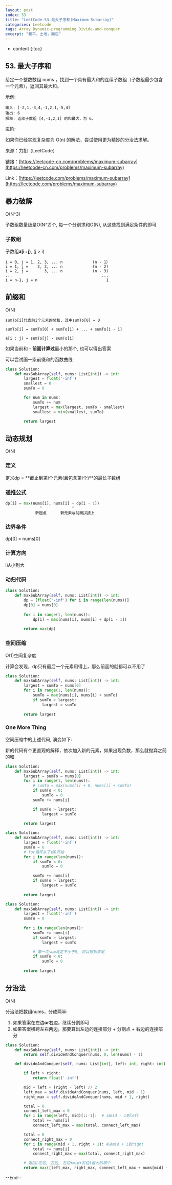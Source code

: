 ```yaml
---
layout: post
index: 53
title: "LeetCode-53.最大子序和(Maximum Subarray)"
categories: Leetcode
tags: Array Dynamic-programming Divide-and-conquer
excerpt: "和平，土地，面包"
---
```


* content
{:toc}

## 53. 最大子序和

给定一个整数数组 nums ，找到一个具有最大和的连续子数组（子数组最少包含一个元素），返回其最大和。

示例:

```
输入: [-2,1,-3,4,-1,2,1,-5,4]
输出: 6
解释: 连续子数组 [4,-1,2,1] 的和最大，为 6。
```

进阶:

如果你已经实现复杂度为 O(n) 的解法，尝试使用更为精妙的分治法求解。

来源：力扣（LeetCode）

链接：[https://leetcode-cn.com/problems/maximum-subarray](https://leetcode-cn.com/problems/maximum-subarray)

Link：[https://leetcode.com/problems/maximum-subarray](https://leetcode.com/problems/maximum-subarray)

## 暴力破解

O(N^3)

子数组数量级是O(N^2)个, 每一个分别求和O(N), 从这些找到满足条件的即可

### 子数组

子数组**a[i : j)**, (j > i)

```
i = 0, j = 1, 2, 3, ... n             (n - 1）
i = 1, j =    2, 3, ... n             (n - 2)
i = 2, j =       3, ... n             (n - 3)
...                                       ...
i = n-1, j = n                              1
```

## 前缀和

O(N)

```
sumTo[i]代表前i个元素的总和, 其中sumTo[0] = 0

sumTo[i] = sumTo[0] + sumTo[1] + ... + sumTo[i - 1]

a[i : j) = sumTo[j] - sumTo[i]
```

如果当前和 - **前面计算过**最小的那个, 也可以得出答案

可以尝试画一条前缀和的函数曲线

```python
class Solution:
    def maxSubArray(self, nums: List[int]) -> int:
        largest = float('-inf')
        smallest = 0
        sumTo = 0

        for num in nums:
            sumTo += num
            largest = max(largest, sumTo - smallest)
            smallest = min(smallest, sumTo)

        return largest
```

## 动态规划

O(N)

### 定义

定义dp = **截止到第i个元素(且包含第i个)**的最长子数组

### 递推公式

```python
dp[i] = max(nums[i], nums[i] + dp[i - 1])
               ^             ^
             新起点      新元素与前面拼接上
```

### 边界条件

dp[0] = nums[0]

### 计算方向

i从小到大

### 动归代码

```python
class Solution:
    def maxSubArray(self, nums: List[int]) -> int:
        dp = [float('-inf') for i in range(len(nums))]
        dp[0] = nums[0]
        
        for i in range(1, len(nums)):
            dp[i] = max(nums[i], nums[i] + dp[i - 1])
        
        return max(dp)
```

### 空间压缩

O(1)空间复杂度

计算会发现，dp只有最后一个元素用得上，那么前面的就都可以不用了

```python
class Solution:
    def maxSubArray(self, nums: List[int]) -> int:
        largest = sumTo = nums[0]
        for i in range(1, len(nums)):
            sumTo = max(nums[i], nums[i] + sumTo)
            if sumTo > largest:
                largest = sumTo
        
        return largest
```

### One More Thing

空间压缩中的上述代码, 演变如下:

新的代码有个更直观的解释，依次加入新的元素，如果出现负数，那么就抛弃之前的和

```python
class Solution:
    def maxSubArray(self, nums: List[int]) -> int:
        largest = sumTo = nums[0]
        for i in range(1, len(nums)):
            # sumTo = max(nums[i] + 0, nums[i] + sumTo)
            if sumTo < 0:
                sumTo = 0
            sumTo += nums[i]

            if sumTo > largest:
                largest = sumTo
        
        return largest

class Solution:
    def maxSubArray(self, nums: List[int]) -> int:
        largest = float('-inf')
        sumTo = 0
        # for循环从下标0开始
        for i in range(len(nums)):
            if sumTo < 0:
                sumTo = 0

            sumTo += nums[i]
            if sumTo > largest:
                largest = sumTo
            
        return largest

class Solution:
    def maxSubArray(self, nums: List[int]) -> int:
        largest = float('-inf')
        sumTo = 0
        
        for i in range(len(nums)):
            sumTo += nums[i]
            if sumTo > largest:
                largest = sumTo

            # 第一次sum肯定不小于0, 可以挪到末尾
            if sumTo < 0:
                sumTo = 0
            
        return largest
```

## 分治法

O(N)

分治法把数组nums，分成两半:

1. 如果答案在左边**or**右边，继续分割即可
2. 如果答案横跨左右两边，那要算出左边的连接部分 + 分割点 + 右边的连接部分

```python
class Solution:
    def maxSubArray(self, nums: List[int]) -> int:
        return self.divideAndConquer(nums, 0, len(nums) - 1)

    def divideAndConquer(self, nums: List[int], left: int, right: int) -> None:

        if left > right:
            return float('-inf')

        mid = left + (right - left) // 2
        left_max = self.divideAndConquer(nums, left, mid - 1)
        right_max = self.divideAndConquer(nums, mid + 1, right)

        total = 0
        connect_left_max = 0
        for i in range(left, mid)[::-1]:  # 从mid - 1到left
            total += nums[i]
            connect_left_max = max(total, connect_left_max)

        total = 0
        connect_right_max = 0
        for i in range(mid + 1, right + 1): #从mid + 1到right
            total += nums[i]
            connect_right_max = max(total, connect_right_max)

        # 返回[左边, 右边, 左边+mid+右边]最大的那个
        return max([left_max, right_max, connect_left_max + nums[mid] + connect_right_max])
```

--End--
